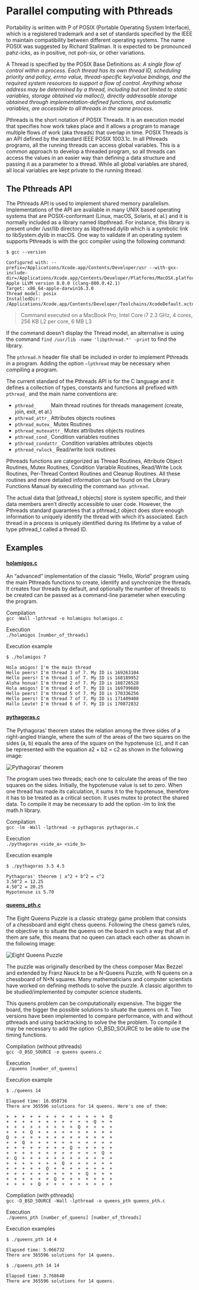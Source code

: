 # Parallel computing with Pthreads

Portability is written with P of POSIX (Portable Operating System Interface), which is a registered trademark and a set of standards specified by the IEEE to maintain compatibility between different operating systems. The name POSIX was suggested by Richard Stallman. It is expected to be pronounced pahz-icks, as in positive, not poh-six, or other variations.

A Thread is specified by the POSIX Base Definitions as:
_A single flow of control within a process. Each thread has its own thread ID, scheduling priority and policy, errno value, thread-specific key/value bindings, and the required system resources to support a flow of control. Anything whose address may be determined by a thread, including but not limited to static variables, storage obtained via malloc(), directly addressable storage obtained through implementation-defined functions, and automatic variables, are accessible to all threads in the same process_.

Pthreads is the short notation of POSIX Threads. It is an execution model that specifies how work takes place and it allows a program to manage multiple flows of work (aka threads) that overlap in time. POSIX Threads is an API defined by the standard IEEE POSIX 1003.1c.
In all Pthreads programs, all the running threads can access global variables. This is a common approach to develop a threaded program, so all threads can access the values in an easier way than defining a data structure and passing it as a parameter to a thread. While all global variables are shared, all local variables are kept private to the running thread.


## The Pthreads API

The Pthreads API is used to implement shared memory parallelism. Implementations of the API are available in many UNIX based operating systems that are POSIX-conformant (Linux, macOS, Solaris, et al.) and it is normally included as a library named libpthread. For instance, this library is present under /usr/lib directory as libpthread.dylib which is a symbolic link to libSystem.dylib in macOS. One way to validate if an operating system supports Pthreads is with the gcc compiler using the following command:
```
$ gcc --version

Configured with: --prefix=/Applications/Xcode.app/Contents/Developer/usr --with-gxx-include-dir=/Applications/Xcode.app/Contents/Developer/Platforms/MacOSX.platform/Developer/SDKs/MacOSX10.12.sdk/usr/include/c++/4.2.1
Apple LLVM version 8.0.0 (clang-800.0.42.1)
Target: x86_64-apple-darwin16.3.0
Thread model: posix
InstalledDir: /Applications/Xcode.app/Contents/Developer/Toolchains/XcodeDefault.xctoolchain/usr/bin
```
> Command executed on a MacBook Pro, Intel Core i7 2.3 GHz, 4 cores, 256 KB L2 per core, 6 MB L3

If the command doesn’t display the Thread model, an alternative is using the command `find /usr/lib -name 'libpthread.*' -print` to find the library.

The `pthread.h` header file shall be included in order to implement Pthreads in a program. Adding the option `−lpthread` may be necessary when compiling a program.

The current standard of the Pthreads API is for the C language and it defines a collection of types, constants and functions all prefixed with `pthread_` and the main name conventions are:

- `pthread_     ` Main thread routines for threads management (create, join, exit, et al.)
- `pthread_attr_` Attributes objects routines
- `pthread_mutex_` Mutex Routines 
- `pthread_mutexattr_`    Mutex attributes objects routines
- `pthread_cond_`	    Condition variables routines
- `pthread_condattr_`	    Condition variables attributes objects 
- `pthread_rwlock_`	    Read/write lock routines

Pthreads functions are categorized as Thread Routines, Attribute Object Routines, Mutex Routines, Condition Variable Routines, Read/Write Lock Routines, Per-Thread Context Routines and Cleanup Routines. All these routines and more detailed information can be found on the Library Functions Manual by executing the command `man pthread`.

The actual data that [pthread_t objects] store is system specific, and their data members aren’t directly accessible to user code. However, the Pthreads standard guarantees that a pthread_t  object does store enough information to uniquely identify the thread with which it’s associated. Each thread in a process is uniquely identified during its lifetime by a value of type pthread_t called a thread ID.

## Examples

#### [holamigos.c](holamigos.c)

An “advanced” implementation of the classic “Hello, World” program using the main Pthreads functions to create, identify and synchronize the threads. It creates four threads by default, and optionally the number of threads to be created can be passed as a command-line parameter when executing the program.

Compilation<br>
 `gcc -Wall -lpthread -o holamigos holamigos.c`

Execution<br> 
 `./holamigos [number_of_threads]`

Execution example
```
$ ./holamigos 7

Hola amigos! I'm the main thread
Hello peers! I'm thread 3 of 7. My ID is 169263104
Hello peers! I'm thread 1 of 7. My ID is 168189952
Aloha honua! I'm thread 2 of 7. My ID is 168726528
Hola amigos! I'm thread 4 of 7. My ID is 169799680
Hello peers! I'm thread 5 of 7. My ID is 170336256
Hello peers! I'm thread 7 of 7. My ID is 171409408
Hallo Leute! I'm thread 6 of 7. My ID is 170872832
```

#### [pythagoras.c](pythagoras.c)

The Pythagoras' theorem states the relation among the three sides of a right-angled triangle, where the sum of the areas of the two squares on the sides (a, b) equals the area of the square on the hypotenuse (c), and it can be represented with the equation a2 + b2 = c2 as shown in the following image:

![Pythagoras' theorem](img/pythagorean.png)

The program uses two threads; each one to calculate the areas of the two squares on the sides. Initially, the hypotenuse value is set to zero. When one thread has made its calculation, it sums it to the hypotenuse, therefore it has to be treated as a critical section. It uses mutex to protect the shared data. To compile it may be necessary to add the option -lm to link the math.h library.

Compilation<br>
`gcc -lm -Wall -lpthread -o pythagoras pythagoras.c`

Execution<br>
`./pythagoras <side_a> <side_b>`

Execution example
```
$ ./pythagoras 3.5 4.5

Pythagoras' theorem | a^2 + b^2 = c^2
3.50^2 = 12.25
4.50^2 = 20.25
Hypotenuse is 5.70
```

#### [queens_pth.c](queens_pth.c)

The Eight Queens Puzzle is a classic strategy game problem that consists of a chessboard and eight chess queens. Following the chess game’s rules, the objective is to situate the queens on  the board in such a way that all of them are safe, this means that no queen can attack each other as shown in the following image:

![Eight Queens Puzzle](img/8-queens.gif)

The puzzle was originally described by the chess composer Max Bezzel and extended by Franz Nauck to be a N-Queens Puzzle, with N queens on a chessboard of  N×N squares. Many mathematicians and computer scientists have worked on defining methods to solve the puzzle. A classic algorithm to be studied/implemented by computer science students.

This queens problem can be computationally expensive. The bigger the board, the bigger the possible solutions to situate the queens on it. Two versions have been implemented to compare performance, with and without pthreads and using backtracking to solve the the problem. To compile it may be necessary to add the option -D_BSD_SOURCE to be able to use the timing functions.

Compilation (without pthreads)<br>
`gcc -D_BSD_SOURCE -o queens queens.c`

Execution<br>
`./queens [number_of_queens]`

Execution example
```
$ ./queens 14

Elapsed time: 16.050736
There are 365596 solutions for 14 queens. Here's one of them:

+  +  +  +  +  +  +  +  +  +  +  +  +  Q
+  +  +  +  +  +  +  +  +  +  +  Q  +  +
+  +  +  +  +  +  +  +  +  Q  +  +  +  +
+  +  +  Q  +  +  +  +  +  +  +  +  +  +
Q  +  +  +  +  +  +  +  +  +  +  +  +  +
+  +  Q  +  +  +  +  +  +  +  +  +  +  +
+  +  +  +  +  +  +  +  Q  +  +  +  +  +
+  +  +  +  +  +  +  +  +  +  +  +  Q  +
+  Q  +  +  +  +  +  +  +  +  +  +  +  +
+  +  +  +  +  +  +  Q  +  +  +  +  +  +
+  +  +  +  +  Q  +  +  +  +  +  +  +  +
+  +  +  +  +  +  +  +  +  +  Q  +  +  +
+  +  +  +  +  +  Q  +  +  +  +  +  +  +
+  +  +  +  Q  +  +  +  +  +  +  +  +  +
```

Compilation (with pthreads)<br>
`gcc -D_BSD_SOURCE -Wall -lpthread -o queens_pth queens_pth.c`

Execution<br> 
`./queens_pth [number_of_queens] [number_of_threads]`

Execution examples
```
$ ./queens_pth 14 4

Elapsed time: 5.066732
There are 365596 solutions for 14 queens.

$ ./queens_pth 14 14

Elapsed time: 3.768640
There are 365596 solutions for 14 queens.
```
